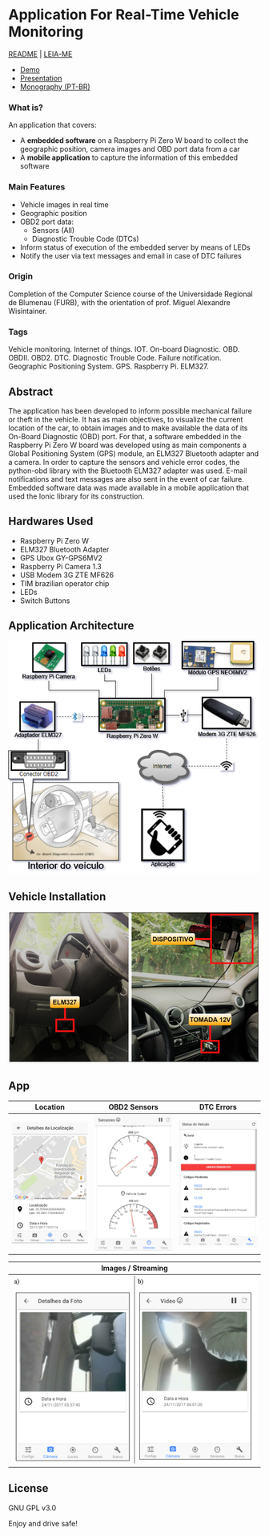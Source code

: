 # Application For Real-Time Vehicle Monitoring
[README](README.md) | [LEIA-ME](README_PT_BR.md)

- <a href="https://youtu.be/3hla2eGgnB4">Demo</a>
- [Presentation](/apresentação/tcc_bcc_2017_2_mmgsilva_MaiconMachadoGerardiDaSilva-AP.pdf)
- [Monography (PT-BR)](https://github.com/maiconn/tcc/raw/master/monografia/VF%20-%20Ajustes%20Finais/tcc_bcc_2017_2_mmgsilva_MaiconMachadoGerardiDaSilva-VF.pdf)

### What is?
An application that covers:
- A **embedded software** on a Raspberry Pi Zero W board to collect the geographic position, camera images and OBD port data from a car
- A **mobile application** to capture the information of this embedded software

### Main Features
* Vehicle images in real time
* Geographic position
* OBD2 port data:
  * Sensors (All)
  * Diagnostic Trouble Code (DTCs)
* Inform status of execution of the embedded server by means of LEDs
* Notify the user via text messages and email in case of DTC failures

### Origin
Completion of the Computer Science course of the Universidade Regional de Blumenau (FURB), with the orientation of prof. Miguel Alexandre Wisintainer.

### Tags 
Vehicle monitoring. Internet of things. IOT. On-board Diagnostic. OBD. OBDII. OBD2. DTC. Diagnostic Trouble Code. Failure notification. Geographic Positioning System. GPS. Raspberry Pi. ELM327.

## Abstract
The application has been developed to inform possible mechanical failure or theft in the vehicle. It has as main objectives, to visualize the current location of the car, to obtain images and to make available the data of its On-Board Diagnostic (OBD) port. For that, a software embedded in the Raspberry Pi Zero W board was developed using as main components a Global Positioning System (GPS) module, an ELM327 Bluetooth adapter and a camera. In order to capture the sensors and vehicle error codes, the python-obd library with the Bluetooth ELM327 adapter was used. E-mail notifications and text messages are also sent in the event of car failure. Embedded software data was made available in a mobile application that used the Ionic library for its construction.

## Hardwares Used
- Raspberry Pi Zero W
- ELM327 Bluetooth Adapter
- GPS Ubox GY-GPS6MV2
- Raspberry Pi Camera 1.3
- USB Modem 3G ZTE MF626
- TIM brazilian operator chip
- LEDs
- Switch Buttons

## Application Architecture
<kbd>
  <img src="/apresentação/2%20-%20diagrama%20de%20arquitetura.png">
</kbd>

## Vehicle Installation
<kbd>
  <img src="/docs/install.png">
</kbd>

## App
| Location | OBD2 Sensors  | DTC Errors |
| ------------- | ------------- | ------------- |
| <img src="/docs/localizacao.png">| <img src="/docs/sensores.png"> | <img src="/docs/dtcs.png"> |

| Images / Streaming |
| ------------- |
| <img src="/docs/camera.png"> |

## License
GNU GPL v3.0


Enjoy and drive safe!
